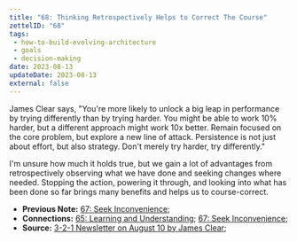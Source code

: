 ```yaml
---
title: "68: Thinking Retrospectively Helps to Correct The Course"
zettelID: "68"
tags:
 - how-to-build-evolving-architecture
 - goals
 - decision-making
date: 2023-08-13
updateDate: 2023-08-13
external: false
---
```


James Clear says, "You're more likely to unlock a big leap in performance by trying differently than by trying harder. You might be able to work 10% harder, but a different approach might work 10x better. Remain focused on the core problem, but explore a new line of attack. Persistence is not just about effort, but also strategy. Don't merely try harder, try differently."

I'm unsure how much it holds true, but we gain a lot of advantages from retrospectively observing what we have done and seeking changes where needed. Stopping the action, powering it through, and looking into what has been done so far brings many benefits and helps us to course-correct.

- **Previous Note:** [67: Seek Inconvenience](/notes/67/);
- **Connections:** [65: Learning and Understanding](/notes/65/); [67: Seek Inconvenience](/notes/67/);
- **Source:** [3-2-1 Newsletter on August 10 by James Clear](https://jamesclear.com/3-2-1/august-10-2023);
